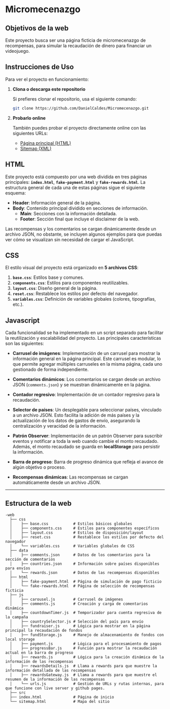 # Micromecenazgo

## Objetivos de la web
Este proyecto busca ser una página ficticia de micromecenazgo de recompensas, para simular la recaudación de dinero para financiar un videojuego.

## Instrucciones de Uso

Para ver el proyecto en funcionamiento:

1. **Clona o descarga este repositorio**
   
   Si prefieres clonar el repositorio, usa el siguiente comando:
   ```bash
   git clone https://github.com/DanielCaldes/Micromecenazgo.git
   ```

2. **Probarlo online**
   
   También puedes probar el proyecto directamente online con las siguientes URLs:
   
   - [Página principal (HTML)](https://danielcaldes.github.io/Micromecenazgo/web/index.html)
   - [Sitemap (XML)](https://danielcaldes.github.io/Micromecenazgo/web/sitemap.xml)

## HTML
Este proyecto está compuesto por una web dividida en tres páginas principales: **`index.html`**, **`fake-payment.html`** y **`fake-rewards.html`**. La estructura general de cada una de estas páginas sigue el siguiente esquema:

- **Header**: Información general de la página.
- **Body**: Contenido principal dividido en secciones de información.
  - **Main**: Secciones con la información detallada.
  - **Footer**: Sección final que incluye el disclaimer de la web.

Las recompensas y los comentarios se cargan dinámicamente desde un archivo JSON, no obstante, se incluyen algunos ejemplos para que puedas ver cómo se visualizan sin necesidad de cargar el JavaScript.

## CSS
El estilo visual del proyecto está organizado en **5 archivos CSS**:

1. **`base.css`**: Estilos base y comunes.
2. **`components.css`**: Estilos para componentes reutilizables.
3. **`layout.css`**: Diseño general de la página.
4. **`reset.css`**: Restablece los estilos por defecto del navegador.
5. **`variables.css`**: Definición de variables globales (colores, tipografías, etc.).

## Javascript
Cada funcionalidad se ha implementado en un script separado para facilitar la reutilización y escalabilidad del proyecto. Las principales características son las siguientes:

- **Carrusel de imágenes**: Implementación de un carrusel para mostrar la información general en la página principal. Este carrusel es modular, lo que permite agregar múltiples carruseles en la misma página, cada uno gestionado de forma independiente.
  
- **Comentarios dinámicos**: Los comentarios se cargan desde un archivo JSON (`comments.json`) y se muestran dinámicamente en la página.
  
- **Contador regresivo**: Implementación de un contador regresivo para la recaudación.
  
- **Selector de países**: Un desplegable para seleccionar países, vinculado a un archivo JSON. Esto facilita la adición de más países y la actualización de los datos de gastos de envío, asegurando la centralización y veracidad de la información.
  
- **Patrón Observer**: Implementación de un patrón Observer para suscribir eventos y notificar a toda la web cuando cambie el monto recaudado. Además, el monto recaudado se guarda en **localStorage** para persistir la información.
  
- **Barra de progreso**: Barra de progreso dinámica que refleja el avance de algún objetivo o proceso.
  
- **Recompensas dinámicas**: Las recompensas se cargan automáticamente desde un archivo JSON.

---

## Estructura de la web
```plaintext
-web
  ├── css
  │    ├── base.css           # Estilos básicos globales
  │    ├── components.css     # Estilos para componentes específicos
  │    ├── layout.css         # Estilos de disposición/layout
  │    ├── reset.css          # Restablece los estilos por defecto del navegador
  │    └── variables.css      # Variables globales de CSS
  ├── data
  │    ├── comments.json      # Datos de los comentarios para la sección de comentarios
  │    ├── countries.json     # Información sobre países disponibles para envíos
  │    └── rewards.json       # Datos de las recompensas disponibles
  ├── html
  │    ├── fake-payment.html  # Página de simulación de pago ficticio
  │    └── fake-rewards.html  # Página de selección de recompensas ficticia
  ├── js
  │    ├── carousel.js        # Carrusel de imágenes
  │    ├── comments.js        # Creación y carga de comentarios dinámica
  │    ├── countdownTimer.js  # Temporizador para cuenta regresiva de la campaña
  │    ├── countrySelector.js # Selección del país para envío
  │    ├── fundraiser.js      # Lógica para mostrar en la página principal la recaudación de fondos
  │    ├── fundStorage.js     # Manejo de almacenamiento de fondos con local storage
  │    ├── payment.js         # Lógica para el procesamiento de pagos
  │    ├── progressBar.js     # Función para mostrar la recaudación actual en la barra de progreso
  │    ├── rewards.js         # Lógica para la creación dinámica de la información de las recompensas
  │    ├── rewardsDetails.js  # Llama a rewards para que muestre la información detallada de las recompensas
  │    ├── rewardsGateway.js  # Llama a rewards para que muestre el resumen de la información de las recompensas
  │    └── urls.js            # Gestión de URLs y rutas internas, para que funcione con live server y github pages.
  ├── src
  ├── index.html              # Página de inicio
  └── sitemap.html            # Mapa del sitio
```
